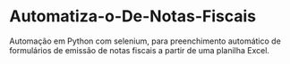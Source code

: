 # Automatiza-o-De-Notas-Fiscais
Automação em Python com selenium, para preenchimento automático de formulários de emissão de notas fiscais a partir de uma planilha Excel.
